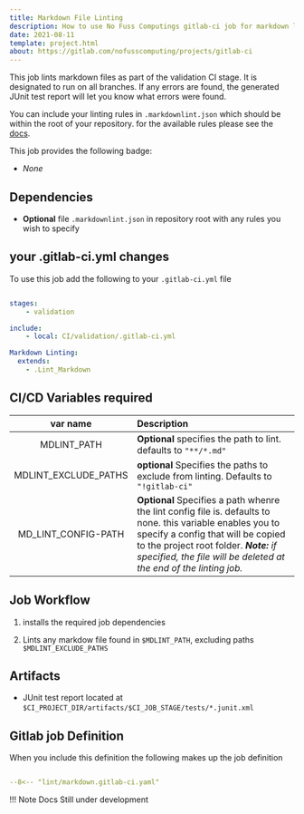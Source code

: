```yaml
---
title: Markdown File Linting
description: How to use No Fuss Computings gitlab-ci job for markdown linting
date: 2021-08-11
template: project.html
about: https://gitlab.com/nofusscomputing/projects/gitlab-ci
---
```


This job lints markdown files as part of the validation CI stage. It is designated to run on all branches. If any errors are found, the generated JUnit test report will let you know what errors were found.

You can include your linting rules in `.markdownlint.json` which should be within the root of your repository. for the available rules please see the [docs](https://github.com/DavidAnson/markdownlint/blob/main/README.md#rules--aliases).

This job provides the following badge:

- _None_


## Dependencies

- **Optional** file `.markdownlint.json` in repository root with any rules you wish to specify


## your .gitlab-ci.yml changes

To use this job add the following to your `.gitlab-ci.yml` file

``` yaml

stages:
    - validation

include:
    - local: CI/validation/.gitlab-ci.yml

Markdown Linting:
  extends:
    - .Lint_Markdown

```


## CI/CD Variables required

| var name | Description |
|:----:|:----|
| MDLINT_PATH | **Optional** specifies the path to lint. defaults to `"**/*.md"` |
| MDLINT_EXCLUDE_PATHS | **optional** Specifies the paths to exclude from linting. Defaults to `"!gitlab-ci"` |
| MD_LINT_CONFIG-PATH | **Optional** Specifies a path whenre the lint config file is. defaults to none. this variable enables you to specify a config that will be copied to the project root folder. ***Note:** if specified, the file will be deleted at the end of the linting job.*


## Job Workflow

1. installs the required job dependencies

1. Lints any markdow file found in `$MDLINT_PATH`, excluding paths `$MDLINT_EXCLUDE_PATHS`


## Artifacts

- JUnit test report located at `$CI_PROJECT_DIR/artifacts/$CI_JOB_STAGE/tests/*.junit.xml`


## Gitlab job Definition

When you include this definition the following makes up the job definition

``` yaml title=".gitlab-ci.yml" linenums="1"

--8<-- "lint/markdown.gitlab-ci.yaml"

```

!!! Note
    Docs Still under development
